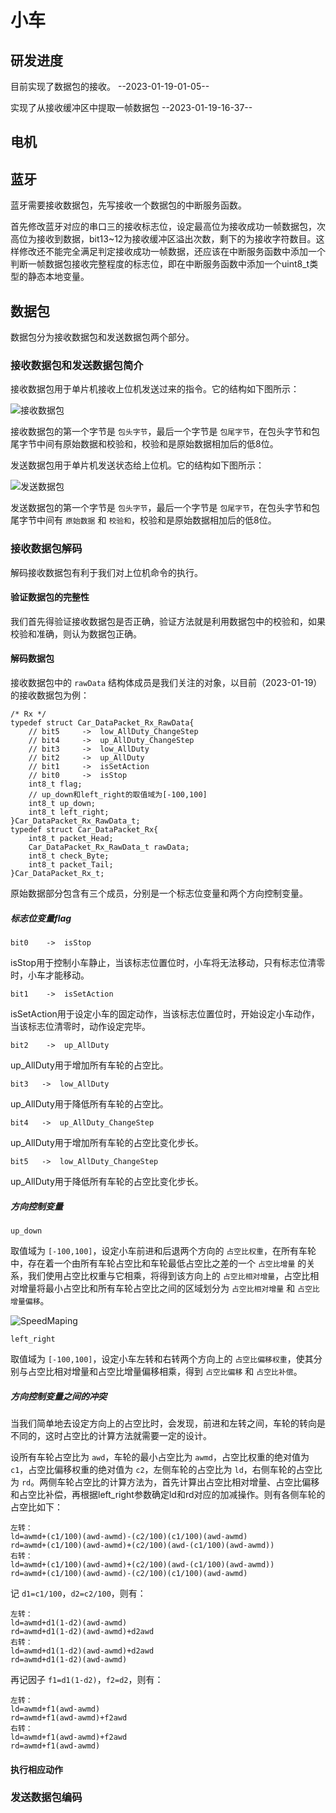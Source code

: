 # 小车 #

## 研发进度 ##

目前实现了数据包的接收。		--2023-01-19-01-05--

实现了从接收缓冲区中提取一帧数据包          --2023-01-19-16-37--

## 电机 ##

## 蓝牙 ##

蓝牙需要接收数据包，先写接收一个数据包的中断服务函数。

首先修改蓝牙对应的串口三的接收标志位，设定最高位为接收成功一帧数据包，次高位为接收到数据，bit13~12为接收缓冲区溢出次数，剩下的为接收字符数目。这样修改还不能完全满足判定接收成功一帧数据，还应该在中断服务函数中添加一个判断一帧数据包接收完整程度的标志位，即在中断服务函数中添加一个uint8_t类型的静态本地变量。

## 数据包 ##

数据包分为接收数据包和发送数据包两个部分。

### 接收数据包和发送数据包简介 ###

接收数据包用于单片机接收上位机发送过来的指令。它的结构如下图所示：

![接收数据包](./picts/%E6%8E%A5%E6%94%B6%E6%95%B0%E6%8D%AE%E5%8C%85.jpg)

接收数据包的第一个字节是 `包头字节`，最后一个字节是 `包尾字节`，在包头字节和包尾字节中间有原始数据和校验和，校验和是原始数据相加后的低8位。

发送数据包用于单片机发送状态给上位机。它的结构如下图所示：

![发送数据包](./picts/%E5%8F%91%E9%80%81%E6%95%B0%E6%8D%AE%E5%8C%85.jpg)

发送数据包的第一个字节是 `包头字节`，最后一个字节是 `包尾字节`，在包头字节和包尾字节中间有 `原始数据` 和 `校验和`，校验和是原始数据相加后的低8位。

### 接收数据包解码 ###

解码接收数据包有利于我们对上位机命令的执行。

#### 验证数据包的完整性 ####

我们首先得验证接收数据包是否正确，验证方法就是利用数据包中的校验和，如果校验和准确，则认为数据包正确。

#### 解码数据包 ####

接收数据包中的 `rawData` 结构体成员是我们关注的对象，以目前（2023-01-19）的接收数据包为例：

    /* Rx */
    typedef struct Car_DataPacket_Rx_RawData{
        // bit5		->	low_AllDuty_ChangeStep
        // bit4		->	up_AllDuty_ChangeStep
        // bit3		->	low_AllDuty
        // bit2		->	up_AllDuty
        // bit1		->	isSetAction
        // bit0		->	isStop
        int8_t flag;
        // up_down和left_right的取值域为[-100,100]
        int8_t up_down;
        int8_t left_right;
    }Car_DataPacket_Rx_RawData_t;
    typedef struct Car_DataPacket_Rx{
        int8_t packet_Head;
        Car_DataPacket_Rx_RawData_t rawData;
        int8_t check_Byte;
        int8_t packet_Tail;
    }Car_DataPacket_Rx_t;

原始数据部分包含有三个成员，分别是一个标志位变量和两个方向控制变量。

##### 标志位变量flag #####

`bit0    ->  isStop`

isStop用于控制小车静止，当该标志位置位时，小车将无法移动，只有标志位清零时，小车才能移动。

`bit1    ->  isSetAction`

isSetAction用于设定小车的固定动作，当该标志位置位时，开始设定小车动作，当该标志位清零时，动作设定完毕。

`bit2    ->  up_AllDuty`

up_AllDuty用于增加所有车轮的占空比。

`bit3	->	low_AllDuty`

up_AllDuty用于降低所有车轮的占空比。

`bit4	->	up_AllDuty_ChangeStep`

up_AllDuty用于增加所有车轮的占空比变化步长。

`bit5	->	low_AllDuty_ChangeStep`

up_AllDuty用于降低所有车轮的占空比变化步长。

##### 方向控制变量 #####

`up_down`

取值域为 `[-100,100]`，设定小车前进和后退两个方向的 `占空比权重`，在所有车轮中，存在着一个由所有车轮占空比和车轮最低占空比之差的一个 `占空比增量` 的关系，我们使用占空比权重与它相乘，将得到该方向上的 `占空比相对增量`，占空比相对增量将最小占空比和所有车轮占空比之间的区域划分为 `占空比相对增量` 和 `占空比增量偏移`。

![SpeedMaping](./drawio/SpeedMaping.drawio.png)

`left_right`

取值域为 `[-100,100]`，设定小车左转和右转两个方向上的 `占空比偏移权重`，使其分别与占空比相对增量和占空比增量偏移相乘，得到 `占空比偏移` 和 `占空比补偿`。

##### 方向控制变量之间的冲突 #####

当我们简单地去设定方向上的占空比时，会发现，前进和左转之间，车轮的转向是不同的，这时占空比的计算方法就需要一定的设计。

设所有车轮占空比为 `awd`，车轮的最小占空比为 `awmd`，占空比权重的绝对值为 `c1`，占空比偏移权重的绝对值为 `c2`，左侧车轮的占空比为 `ld`，右侧车轮的占空比为 `rd`。两侧车轮占空比的计算方法为，首先计算出占空比相对增量、占空比偏移和占空比补偿，再根据left_right参数确定ld和rd对应的加减操作。则有各侧车轮的占空比如下：

    左转：
    ld=awmd+(c1/100)(awd-awmd)-(c2/100)(c1/100)(awd-awmd)
    rd=awmd+(c1/100)(awd-awmd)+(c2/100)(awd-(c1/100)(awd-awmd))
    右转：
    ld=awmd+(c1/100)(awd-awmd)+(c2/100)(awd-(c1/100)(awd-awmd))
    rd=awmd+(c1/100)(awd-awmd)-(c2/100)(c1/100)(awd-awmd)

记 `d1=c1/100`，`d2=c2/100`，则有：

    左转：
    ld=awmd+d1(1-d2)(awd-awmd)
    rd=awmd+d1(1-d2)(awd-awmd)+d2awd
    右转：
    ld=awmd+d1(1-d2)(awd-awmd)+d2awd
    rd=awmd+d1(1-d2)(awd-awmd)

再记因子 `f1=d1(1-d2)`，`f2=d2`，则有：

    左转：
    ld=awmd+f1(awd-awmd)
    rd=awmd+f1(awd-awmd)+f2awd
    右转：
    ld=awmd+f1(awd-awmd)+f2awd
    rd=awmd+f1(awd-awmd)

#### 执行相应动作 ####

### 发送数据包编码 ###
